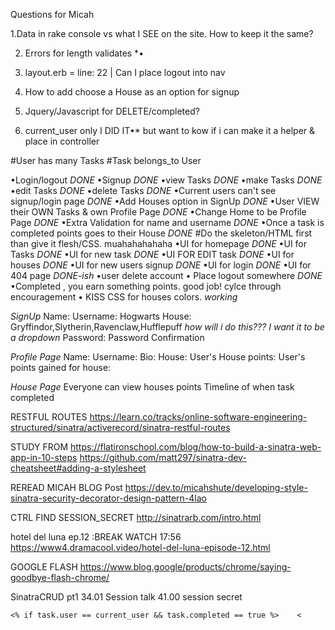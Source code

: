 Questions for Micah



1.Data in rake console vs what I SEE on the site.
  How to keep it the same?

2. Errors for length validates
*•
3. layout.erb = line: 22 | Can I place logout into nav

4. How to add choose a House as an option for signup  

5. Jquery/Javascript for DELETE/completed?

6. current_user only I DID IT•* but want to kow if i can make it a helper & place in controller

#User has many Tasks
#Task belongs_to User  

•Login/logout *DONE*
•Signup  *DONE*
•view Tasks *DONE*
•make Tasks  *DONE*
•edit Tasks *DONE*
•delete Tasks *DONE*
•Current users can't see signup/login page *DONE*
•Add Houses option in SignUp *DONE*
•User VIEW their OWN Tasks & own Profile Page  *DONE*
•Change Home to be Profile Page *DONE*
•Extra Validation for name and username *DONE*
•Once a task is completed points goes to their House *DONE*
#Do the skeleton/HTML first than give it flesh/CSS. muahahahahaha
•UI for homepage *DONE*
•UI for Tasks *DONE*
•UI for new task *DONE*
•UI FOR EDIT task *DONE*
•UI for houses *DONE*
•UI for new users signup *DONE*
•UI for login *DONE*
•UI for 404 page *DONE-ish*
•user delete account
• Place logout somewhere *DONE*
•Completed , you earn something points. good job! cylce through encouragement
• KISS CSS for houses colors. *working*

*SignUp*
Name:
Username:
Hogwarts House:  Gryffindor,Slytherin,Ravenclaw,Hufflepuff  *how will i do this???
I want it to be a dropdown*
Password:
Password Confirmation

*Profile Page*
Name:
Username:
Bio:
House:
User's House points:
User's points gained for house:

*House Page*
Everyone can view houses points
Timeline of when task completed

RESTFUL ROUTES
https://learn.co/tracks/online-software-engineering-structured/sinatra/activerecord/sinatra-restful-routes

STUDY FROM
https://flatironschool.com/blog/how-to-build-a-sinatra-web-app-in-10-steps
https://github.com/matt297/sinatra-dev-cheatsheet#adding-a-stylesheet

REREAD MICAH BLOG Post
https://dev.to/micahshute/developing-style-sinatra-security-decorator-design-pattern-4lao

CTRL FIND SESSION_SECRET
http://sinatrarb.com/intro.html

hotel del luna ep.12 :BREAK WATCH 17:56
https://www4.dramacool.video/hotel-del-luna-episode-12.html

GOOGLE FLASH
https://www.blog.google/products/chrome/saying-goodbye-flash-chrome/


SinatraCRUD pt1
34.01 Session talk
41.00 session secret

    <% if task.user == current_user && task.completed == true %>    <
